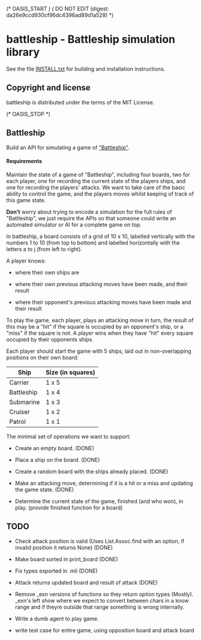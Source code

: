 (* OASIS_START *)
(* DO NOT EDIT (digest: da26e9ccd930cf96dc4396ad89d1a528) *)

battleship - Battleship simulation library
==========================================

See the file [INSTALL.txt](INSTALL.txt) for building and installation
instructions.

Copyright and license
---------------------

battleship is distributed under the terms of the MIT License.

(* OASIS_STOP *)


Battleship
----------

Build an API for simulating a game of ["Battleship"](http://en.wikipedia.org/wiki/Battleship_(game)).

#### Requirements

Maintain the state of a game of "Battleship", including four boards,
two for each player, one for recording the current state of the
players ships, and one for recording the players' attacks. We want to
take care of the basic ability to control the game, and the players
moves whilst keeping of track of this game state.

__Don't__ worry about trying to encode a simulation for the full
rules of "Battleship", we just require the APIs so that someone could
write an automated simulator or AI for a complete game on top.

In battleship, a board consists of a grid of 10 x 10, labelled
vertically with the numbers 1 to 10 (from top to bottom) and labelled
horizontally with the letters a to j (from left to right).

A player knows:

 - where their own ships are

 - where their own previous attacking moves have been made, and their result

 - where their opponent's previous attacking moves have been made and their result

To play the game, each player, plays an attacking move in turn, the
result of this may be a "hit" if the square is occupied by an
opponent's ship, or a "miss" if the square is not. A player wins when
they have "hit" every square occupied by their opponents ships.

Each player should start the game with 5 ships, laid out in
non-overlapping positions on their own board:

| Ship       | Size (in squares) |
| ---------- | ----------------- |
| Carrier    | 1 x 5             |
| Battleship | 1 x 4             |
| Submarine  | 1 x 3             |
| Cruiser    | 1 x 2             |
| Patrol     | 1 x 1             |


The minimal set of operations we want to support:

 - Create an empty board. (DONE)

 - Place a ship on the board. (DONE)

 - Create a random board with the ships already placed. (DONE)

 - Make an attacking move, determining if it is a hit or a miss and
   updating the game state. (DONE)

 - Determine the current state of the game, finished (and who won),
   in play. (provide finished function for a board)


TODO
----------

  * Check attack position is valid (Uses List.Assoc.find with an option, if
    invalid position it returns None) (DONE)
  * Make board sorted in print_board (DONE)
  * Fix types exported in .mli (DONE)

  * Attack returns updated board and result of attack (DONE)
  * Remove _exn versions of functions so they return option types (Mostly).
    _exn's left show where we expect to convert between chars in a know range
    and if theyre outside that range something is wrong internally.
  * Write a dumb agent to play game.
  * write test case for entire game, using opposition board and attack board

